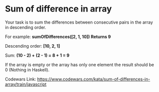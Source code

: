 # Sum of difference in array

Your task is to sum the differences between consecutive pairs in the array in descending order.

For example: **sumOfDifferences([2, 1, 10]) Returns 9**

Descending order: **[10, 2, 1]**

Sum: **(10 - 2) + (2 - 1) = 8 + 1 = 9**

If the array is empty or the array has only one element the result should be 0 (Nothing in Haskell).

Codewars Link: https://www.codewars.com/kata/sum-of-differences-in-array/train/javascript